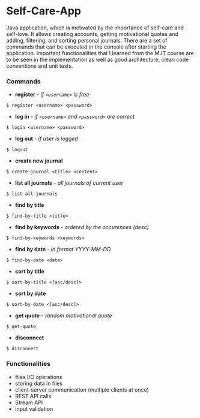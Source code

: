 # Self-Care-App
Java application, which is motivated by the importance of self-care and self-love. It allows creating accounts, getting motivational quotes and adding, filtering, and sorting personal journals. There are a set of commands that can be executed in the console after starting the application. Important functionalities that I learned from the MJT course are to be seen in the implementation as well as good architecture, clean code conventions and unit tests.

### Commands
- **register** - _if `<username>` is free_
``` shell
$ register <username> <password>
```
- **log in** - _if `<username>` and `<password>` are correct_
``` shell
$ login <username> <password>
```
- **log out** - _if user is logged_
``` 
$ logout
```
- **create new journal**
``` shell
$ create-journal <title> <content>
```
- **list all journals** - _all journals of current user_
``` shell
$ list-all-journals
```
- **find by title**
``` shell
$ find-by-title <title>
```
- **find by keywords** - _ordered by the occurences (desc)_
``` shell
$ find-by-keywords <keywords>
```
- **find by date** - <date> _in format YYYY-MM-DD_
``` shell
$ find-by-date <date>
```
- **sort by title**
``` shell
$ sort-by-title <[asc/desc]>
```
- **sort by date**
``` shell
$ sort-by-date <[asc/desc]>
```
- **get quote** - _random motivational quote_
``` shell
$ get-quote
```
- **disconnect**
``` shell
$ disconnect
```
   
   
### Functionalities
- files I/O operations
- storing data in files
- client-server communication (multiple clients at once)
- REST API calls
- Stream API
- input validation



